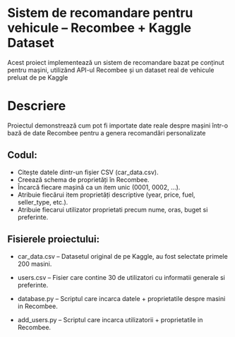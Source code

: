 # Sistem de recomandare pentru vehicule – Recombee + Kaggle Dataset

Acest proiect implementează un sistem de recomandare bazat pe conținut pentru mașini, utilizând API-ul Recombee și un dataset real de vehicule preluat de pe Kaggle

# Descriere

Proiectul demonstrează cum pot fi importate date reale despre mașini într-o bază de date Recombee pentru a genera recomandări personalizate

## Codul:
- Citește datele dintr-un fișier CSV (car_data.csv).
- Creează schema de proprietăți în Recombee.
- Încarcă fiecare mașină ca un item unic (0001, 0002, ...).
- Atribuie fiecărui item proprietăți descriptive (year, price, fuel, seller_type, etc.).
- Atribuie fiecarui utilizator proprietati precum nume, oras, buget si preferinte.

## Fisierele proiectului:

- car_data.csv – Datasetul original de pe Kaggle, au fost selectate primele 200 masini.

- users.csv – Fisier care contine 30 de utilizatori cu informatii generale si preferinte.

- database.py – Scriptul care incarca datele + proprietatile despre masini in Recombee.

- add_users.py – Scriptul care incarca utilizatorii + proprietatile in Recombee.
